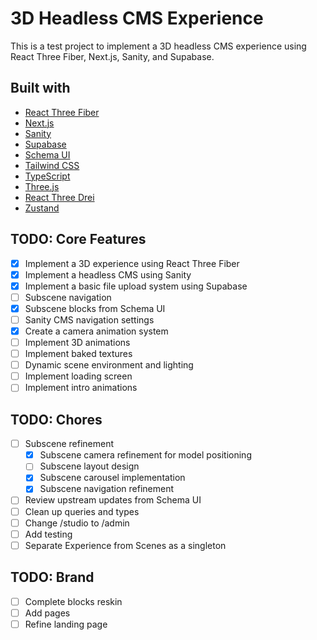 # 3D Headless CMS Experience

This is a test project to implement a 3D headless CMS experience using React Three Fiber, Next.js, Sanity, and Supabase.

## Built with

- [React Three Fiber](https://react-three-fiber.com/)
- [Next.js](https://nextjs.org/)
- [Sanity](https://www.sanity.io/)
- [Supabase](https://supabase.com/)
- [Schema UI](https://schemaui.com)
- [Tailwind CSS](https://tailwindcss.com/)
- [TypeScript](https://www.typescriptlang.org/)
- [Three.js](https://threejs.org/)
- [React Three Drei](https://www.react-three-drei.com/)
- [Zustand](https://zustand.docs.pmnd.rs/)

## TODO: Core Features

- [x] Implement a 3D experience using React Three Fiber
- [x] Implement a headless CMS using Sanity
- [x] Implement a basic file upload system using Supabase
- [ ] Subscene navigation
- [x] Subscene blocks from Schema UI
- [ ] Sanity CMS navigation settings
- [x] Create a camera animation system
- [ ] Implement 3D animations
- [ ] Implement baked textures
- [ ] Dynamic scene environment and lighting
- [ ] Implement loading screen
- [ ] Implement intro animations

## TODO: Chores

- [ ] Subscene refinement
  - [x] Subscene camera refinement for model positioning
  - [ ] Subscene layout design
  - [x] Subscene carousel implementation
  - [x] Subscene navigation refinement
- [ ] Review upstream updates from Schema UI
- [ ] Clean up queries and types
- [ ] Change /studio to /admin
- [ ] Add testing
- [ ] Separate Experience from Scenes as a singleton

## TODO: Brand

- [ ] Complete blocks reskin
- [ ] Add pages
- [ ] Refine landing page
